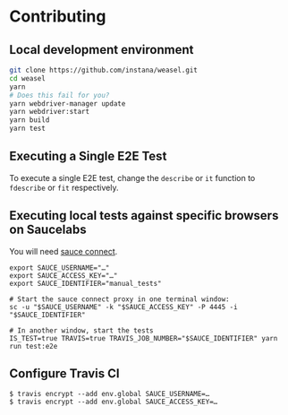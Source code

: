# Contributing

## Local development environment

```sh
git clone https://github.com/instana/weasel.git
cd weasel
yarn
# Does this fail for you?
yarn webdriver-manager update
yarn webdriver:start
yarn build
yarn test
```

## Executing a Single E2E Test
To execute a single E2E test, change the `describe` or `it` function to `fdescribe` or `fit` respectively.

## Executing local tests against specific browsers on Saucelabs
You will need [sauce connect](https://docs.saucelabs.com/secure-connections/sauce-connect/setup-configuration/basic-setup/).

```shell
export SAUCE_USERNAME="…"
export SAUCE_ACCESS_KEY="…"
export SAUCE_IDENTIFIER="manual_tests"

# Start the sauce connect proxy in one terminal window:
sc -u "$SAUCE_USERNAME" -k "$SAUCE_ACCESS_KEY" -P 4445 -i "$SAUCE_IDENTIFIER"

# In another window, start the tests
IS_TEST=true TRAVIS=true TRAVIS_JOB_NUMBER="$SAUCE_IDENTIFIER" yarn run test:e2e
```

## Configure Travis CI

```
$ travis encrypt --add env.global SAUCE_USERNAME=…
$ travis encrypt --add env.global SAUCE_ACCESS_KEY=…
```
